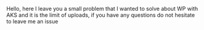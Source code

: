 Hello, here I leave you a small problem that I wanted to solve about WP with AKS and it is the limit of uploads, if you have any questions do not hesitate to leave me an issue
